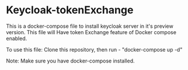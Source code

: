 # Keycloak-tokenExchange
This is a docker-compose file to install keycloak server in it's preview version.
This file will Have token Exchange feature of Docker compose enabled.

To use this file:
Clone this repository, 
then run - "docker-compose up -d"

Note: Make sure you have docker-compose installed.
